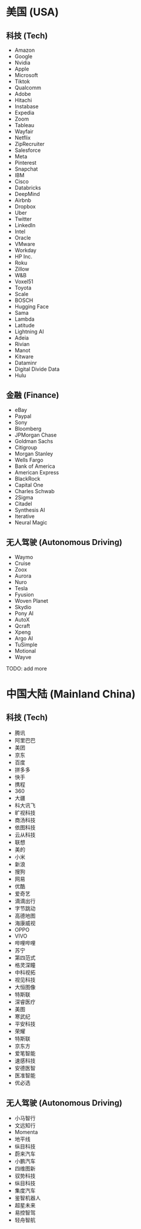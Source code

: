 
# 美国 (USA)

## 科技 (Tech)

- Amazon
- Google
- Nvidia
- Apple
- Microsoft
- Tiktok
- Qualcomm
- Adobe
- Hitachi
- Instabase
- Expedia
- Zoom
- Tableau
- Wayfair
- Netflix
- ZipRecruiter
- Salesforce
- Meta
- Pinterest
- Snapchat
- IBM
- Cisco
- Databricks
- DeepMind
- Airbnb
- Dropbox
- Uber
- Twitter
- LinkedIn
- Intel
- Oracle
- VMware
- Workday
- HP Inc.
- Roku
- Zillow
- W&B
- Voxel51
- Toyota
- Scale
- BOSCH
- Hugging Face
- Sama
- Lambda
- Latitude
- Lightning AI
- Adeia
- Rivian
- Manot
- Kitware
- Dataminr
- Digital Divide Data
- Hulu

## 金融 (Finance)

- eBay
- Paypal
- Sony
- Bloomberg
- JPMorgan Chase
- Goldman Sachs
- Citigroup
- Morgan Stanley
- Wells Fargo
- Bank of America
- American Express
- BlackRock
- Capital One
- Charles Schwab
- 2Sigma
- Citadel
- Synthesis AI
- Iterative
- Neural Magic

## 无人驾驶 (Autonomous Driving)

- Waymo
- Cruise
- Zoox
- Aurora
- Nuro
- Tesla
- Fyusion
- Woven Planet
- Skydio
- Pony AI
- AutoX
- Qcraft
- Xpeng
- Argo AI
- TuSimple
- Motional
- Wayve

TODO: add more

# 中国大陆 (Mainland China)

## 科技 (Tech)
- 腾讯
- 阿里巴巴
- 美团
- 京东
- 百度
- 拼多多
- 快手
- 携程
- 360
- 大疆
- 科大讯飞
- 旷视科技
- 商汤科技
- 依图科技
- 云从科技
- 联想
- 美的
- 小米
- 新浪
- 搜狗
- 网易
- 优酷
- 爱奇艺
- 滴滴出行
- 字节跳动
- 高德地图
- 海康威视
- OPPO
- VIVO
- 哔哩哔哩
- 苏宁
- 第四范式
- 格灵深瞳
- 中科视拓
- 视见科技
- 大恒图像
- 特斯联
- 深睿医疗
- 美图
- 寒武纪
- 平安科技
- 荣耀
- 特斯联
- 京东方
- 爱笔智能
- 速感科技
- 安德医智
- 医准智能
- 优必选

## 无人驾驶 (Autonomous Driving)
- 小马智行
- 文远知行
- Momenta
- 地平线
- 纵目科技
- 蔚来汽车
- 小鹏汽车
- 四维图新
- 驭势科技
- 纵目科技
- 集度汽车
- 鉴智机器人
- 超星未来
- 易控智驾
- 轻舟智航
